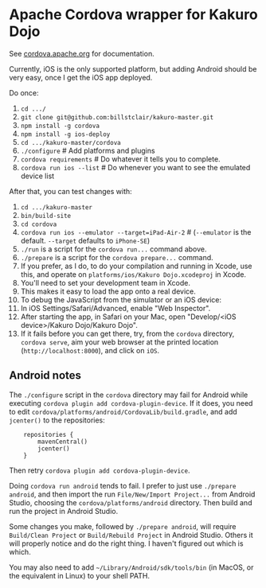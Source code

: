 # Apache Cordova wrapper for Kakuro Dojo

See [cordova.apache.org](https://cordova.apache.org/) for documentation.

Currently, iOS is the only supported platform, but adding Android should be very easy, once I get the iOS app deployed.

Do once:

1. `cd .../`
2. `git clone git@github.com:billstclair/kakuro-master.git`
3. `npm install -g cordova`
4. `npm install -g ios-deploy`
5. `cd .../kakuro-master/cordova`
6. `./configure`            # Add platforms and plugins
7. `cordova requirements`   # Do whatever it tells you to complete.
8. `cordova run ios --list` # Do whenever you want to see the emulated device list

After that, you can test changes with:

1. `cd .../kakuro-master`
2. `bin/build-site`
3. `cd cordova`
4. `cordova run ios --emulator --target=iPad-Air-2`  # (`--emulator` is the default. `--target` defaults to `iPhone-SE`)
5. `./run` is a script for the `cordova run...` command above.
6. `./prepare` is a script for the `cordova prepare...` command.
  1. If you prefer, as I do, to do your compilation and running in Xcode, use this, and operate on `platforms/ios/Kakuro Dojo.xcodeproj` in Xcode.
  2. You'll need to set your development team in Xcode.
  3. This makes it easy to load the app onto a real device.
7. To debug the JavaScript from the simulator or an iOS device:
  1. In iOS Settings/Safari/Advanced, enable "Web Inspector".
  2. After starting the app, in Safari on your Mac, open "Develop/&lt;iOS device&gt;/Kakuro Dojo/Kakuro Dojo".
  3. If it fails before you can get there, try, from the `cordova` directory, `cordova serve`, aim your web browser at the printed location (`http://localhost:8000`), and click on `iOS`.

## Android notes

The `./configure` script in the `cordova` directory may fail for Android while executing `cordova plugin add cordova-plugin-device`. If it does, you need to edit `cordova/platforms/android/CordovaLib/build.gradle`, and add `jcenter()` to the repositories:

```
    repositories {
        mavenCentral()
        jcenter()
    }
```

Then retry `cordova plugin add cordova-plugin-device`.

Doing `cordova run android` tends to fail. I prefer to just use `./prepare android`, and then import the run `File/New/Import Project...` from Android Studio, choosing the `cordova/platforms/android` directory. Then build and run the project in Android Studio.

Some changes you make, followed by `./prepare android`, will require `Build/Clean Project` or `Build/Rebuild Project` in Android Studio. Others it will properly notice and do the right thing. I haven't figured out which is which.

You may also need to add `~/Library/Android/sdk/tools/bin` (in MacOS, or the equivalent in Linux) to your shell PATH.
